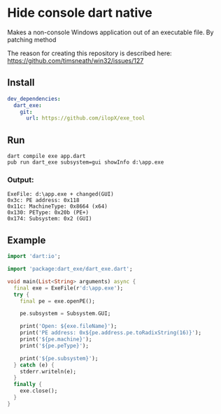 # Hide console dart native
Makes a non-console Windows application out of an executable file. By patching method

The reason for creating this repository is described here: https://github.com/timsneath/win32/issues/127
## Install
```yaml
dev_dependencies:
  dart_exe:
    git:
      url: https://github.com/ilopX/exe_tool
```

## Run
```batch
dart compile exe app.dart
pub run dart_exe subsystem=gui showInfo d:\app.exe
```

### Output:
```
ExeFile: d:\app.exe + changed(GUI)
0x3c: PE address: 0x118
0x11c: MachineType: 0x8664 (x64)
0x130: PEType: 0x20b (PE+)
0x174: Subsystem: 0x2 (GUI)
```

## Example
```dart
import 'dart:io';

import 'package:dart_exe/dart_exe.dart';

void main(List<String> arguments) async {
  final exe = ExeFile(r'd:\app.exe');
  try {
    final pe = exe.openPE();

    pe.subsystem = Subsystem.GUI;

    print('Open: ${exe.fileName}');
    print('PE address: 0x${pe.address.pe.toRadixString(16)}');
    print('${pe.machine}');
    print('${pe.peType}');

    print('${pe.subsystem}');
  } catch (e) {
    stderr.writeln(e);
  }
  finally {
    exe.close();
  }
}
```


